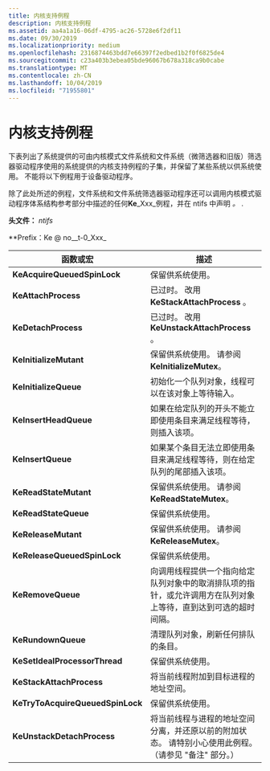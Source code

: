 ```yaml
---
title: 内核支持例程
description: 内核支持例程
ms.assetid: aa4a1a16-06df-4795-ac26-5728e6f2df11
ms.date: 09/30/2019
ms.localizationpriority: medium
ms.openlocfilehash: 2316874463bdd7e66397f2edbed1b2f0f6825de4
ms.sourcegitcommit: c23a403b3ebea05bde96067b678a318ca9b0cabe
ms.translationtype: MT
ms.contentlocale: zh-CN
ms.lasthandoff: 10/04/2019
ms.locfileid: "71955801"
---
```

# <a name="kernel-support-routines"></a>内核支持例程

下表列出了系统提供的可由内核模式文件系统和文件系统（微筛选器和旧版）筛选器驱动程序使用的系统提供的内核支持例程的子集，并保留了某些系统以供系统使用。 不能将以下例程用于设备驱动程序。

除了此处所述的例程，文件系统和文件系统筛选器驱动程序还可以调用内核模式驱动程序体系结构参考部分中描述的任何**Ke**_Xxx_例程，并在 ntifs 中声明 *。* .

**头文件：** *ntifs*

**Prefix：Ke @ no__t-0_Xxx_

| 函数或宏 | 描述 |
| ----------------- | ----------- |
| **KeAcquireQueuedSpinLock** | 保留供系统使用。 |
| **KeAttachProcess** | 已过时。 改用**KeStackAttachProcess** 。 |
| **KeDetachProcess** | 已过时。 改用**KeUnstackAttachProcess** 。 |
| **KeInitializeMutant** | 保留供系统使用。 请参阅**KeInitializeMutex**。 |
| **KeInitializeQueue** | 初始化一个队列对象，线程可以在该对象上等待输入。 |
| **KeInsertHeadQueue** | 如果在给定队列的开头不能立即使用条目来满足线程等待，则插入该项。|
| **KeInsertQueue** | 如果某个条目无法立即使用条目来满足线程等待，则在给定队列的尾部插入该项。 |
| **KeReadStateMutant** | 保留供系统使用。 请参阅**KeReadStateMutex**。 |
| **KeReadStateQueue** | 保留供系统使用。 |
| **KeReleaseMutant** | 保留供系统使用。 请参阅**KeReleaseMutex**。 |
| **KeReleaseQueuedSpinLock** | 保留供系统使用。 |
| **KeRemoveQueue** | 向调用线程提供一个指向给定队列对象中的取消排队项的指针，或允许调用方在队列对象上等待，直到达到可选的超时间隔。 |
| **KeRundownQueue** | 清理队列对象，刷新任何排队的条目。 |
| **KeSetIdealProcessorThread** | 保留供系统使用。 |
| **KeStackAttachProcess** | 将当前线程附加到目标进程的地址空间。 |
| **KeTryToAcquireQueuedSpinLock** | 保留供系统使用。 |
| **KeUnstackDetachProcess** | 将当前线程与进程的地址空间分离，并还原以前的附加状态。 请特别小心使用此例程。 （请参见 "备注" 部分。） |
